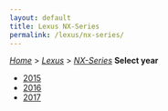```yaml
---
layout: default
title: Lexus NX-Series
permalink: /lexus/nx-series/
---
```

[*Home*](/) > [*Lexus*](/lexus/) > [*NX-Series*](/lexus/nx-series/)
**Select year**
- [2015](/lexus/nx-series/2015/)
- [2016](/lexus/nx-series/2016/)
- [2017](/lexus/nx-series/2017/)
